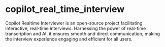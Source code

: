 # copilot_real_time_interview
Copilot Realtime Interviewer is an open-source project facilitating interactive, real-time interviews. Harnessing the power of real-time transcription and AI, it ensures smooth and direct communication, making the interview experience engaging and efficient for all users.
